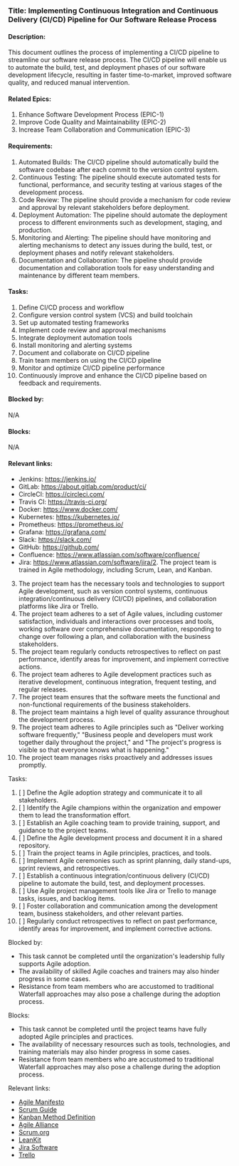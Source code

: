 ### Title: Implementing Continuous Integration and Continuous Delivery (CI/CD) Pipeline for Our Software Release Process

#### Description:
This document outlines the process of implementing a CI/CD pipeline to streamline our software release process. The CI/CD pipeline will enable us to automate the build, test, and deployment phases of our software development lifecycle, resulting in faster time-to-market, improved software quality, and reduced manual intervention.

#### Related Epics:
1. Enhance Software Development Process (EPIC-1)
2. Improve Code Quality and Maintainability (EPIC-2)
3. Increase Team Collaboration and Communication (EPIC-3)

#### Requirements:
1. Automated Builds: The CI/CD pipeline should automatically build the software codebase after each commit to the version control system.
2. Continuous Testing: The pipeline should execute automated tests for functional, performance, and security testing at various stages of the development process.
3. Code Review: The pipeline should provide a mechanism for code review and approval by relevant stakeholders before deployment.
4. Deployment Automation: The pipeline should automate the deployment process to different environments such as development, staging, and production.
5. Monitoring and Alerting: The pipeline should have monitoring and alerting mechanisms to detect any issues during the build, test, or deployment phases and notify relevant stakeholders.
6. Documentation and Collaboration: The pipeline should provide documentation and collaboration tools for easy understanding and maintenance by different team members.

#### Tasks:
1. Define CI/CD process and workflow
2. Configure version control system (VCS) and build toolchain
3. Set up automated testing frameworks
4. Implement code review and approval mechanisms
5. Integrate deployment automation tools
6. Install monitoring and alerting systems
7. Document and collaborate on CI/CD pipeline
8. Train team members on using the CI/CD pipeline
9. Monitor and optimize CI/CD pipeline performance
10. Continuously improve and enhance the CI/CD pipeline based on feedback and requirements.

#### Blocked by:
N/A

#### Blocks:
N/A

#### Relevant links:
- Jenkins: https://jenkins.io/
- GitLab: https://about.gitlab.com/product/ci/
- CircleCI: https://circleci.com/
- Travis CI: https://travis-ci.org/
- Docker: https://www.docker.com/
- Kubernetes: https://kubernetes.io/
- Prometheus: https://prometheus.io/
- Grafana: https://grafana.com/
- Slack: https://slack.com/
- GitHub: https://github.com/
- Confluence: https://www.atlassian.com/software/confluence/
- Jira: https://www.atlassian.com/software/jira/2. The project team is trained in Agile methodology, including Scrum, Lean, and Kanban.
3. The project team has the necessary tools and technologies to support Agile development, such as version control systems, continuous integration/continuous delivery (CI/CD) pipelines, and collaboration platforms like Jira or Trello.
4. The project team adheres to a set of Agile values, including customer satisfaction, individuals and interactions over processes and tools, working software over comprehensive documentation, responding to change over following a plan, and collaboration with the business stakeholders.
5. The project team regularly conducts retrospectives to reflect on past performance, identify areas for improvement, and implement corrective actions.
6. The project team adheres to Agile development practices such as iterative development, continuous integration, frequent testing, and regular releases.
7. The project team ensures that the software meets the functional and non-functional requirements of the business stakeholders.
8. The project team maintains a high level of quality assurance throughout the development process.
9. The project team adheres to Agile principles such as "Deliver working software frequently," "Business people and developers must work together daily throughout the project," and "The project's progress is visible so that everyone knows what is happening."
10. The project team manages risks proactively and addresses issues promptly.

Tasks:
1. [ ] Define the Agile adoption strategy and communicate it to all stakeholders.
2. [ ] Identify the Agile champions within the organization and empower them to lead the transformation effort.
3. [ ] Establish an Agile coaching team to provide training, support, and guidance to the project teams.
4. [ ] Define the Agile development process and document it in a shared repository.
5. [ ] Train the project teams in Agile principles, practices, and tools.
6. [ ] Implement Agile ceremonies such as sprint planning, daily stand-ups, sprint reviews, and retrospectives.
7. [ ] Establish a continuous integration/continuous delivery (CI/CD) pipeline to automate the build, test, and deployment processes.
8. [ ] Use Agile project management tools like Jira or Trello to manage tasks, issues, and backlog items.
9. [ ] Foster collaboration and communication among the development team, business stakeholders, and other relevant parties.
10. [ ] Regularly conduct retrospectives to reflect on past performance, identify areas for improvement, and implement corrective actions.

Blocked by:
- This task cannot be completed until the organization's leadership fully supports Agile adoption.
- The availability of skilled Agile coaches and trainers may also hinder progress in some cases.
- Resistance from team members who are accustomed to traditional Waterfall approaches may also pose a challenge during the adoption process.

Blocks:
- This task cannot be completed until the project teams have fully adopted Agile principles and practices.
- The availability of necessary resources such as tools, technologies, and training materials may also hinder progress in some cases.
- Resistance from team members who are accustomed to traditional Waterfall approaches may also pose a challenge during the adoption process.

Relevant links:
- [Agile Manifesto](https://agilemanifesto.org/)
- [Scrum Guide](https://scrumguides.org/scrumguide.html)
- [Kanban Method Definition](https://leankit.com/kanban/method-definition/)
- [Agile Alliance](https://www.agilealliance.org/)
- [Scrum.org](https://www.scrum.org/)
- [LeanKit](https://www.leankit.com/)
- [Jira Software](https://www.atlassian.com/software/jira)
- [Trello](https://trello.com/)